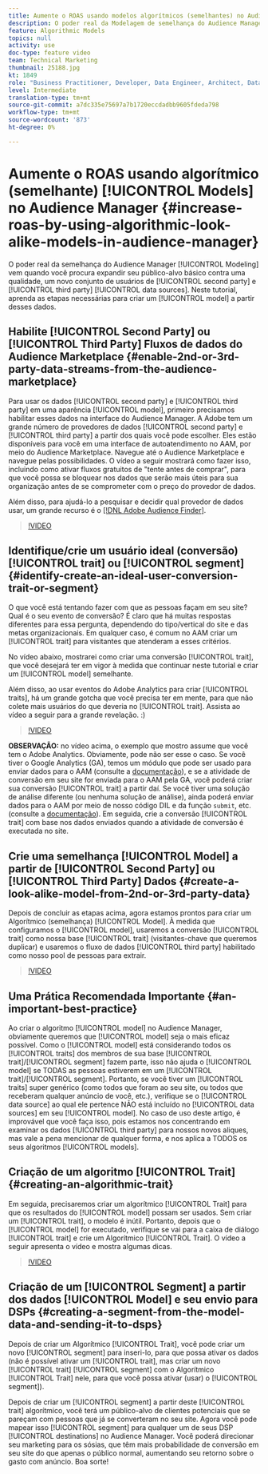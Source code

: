 ```yaml
---
title: Aumente o ROAS usando modelos algorítmicos (semelhantes) no Audience Manager
description: O poder real da Modelagem de semelhança do Audience Manager vem quando você procura expandir seu público-alvo básico em relação a uma qualidade, um novo conjunto de usuários de fontes de dados de terceiros e de segunda geração. Neste tutorial, aprenda as etapas para criar um modelo a partir desses dados.
feature: Algorithmic Models
topics: null
activity: use
doc-type: feature video
team: Technical Marketing
thumbnail: 25188.jpg
kt: 1849
role: "Business Practitioner, Developer, Data Engineer, Architect, Data Architect, Administrator, Leader"
level: Intermediate
translation-type: tm+mt
source-git-commit: a7dc335e75697a7b1720eccdadbb9605fdeda798
workflow-type: tm+mt
source-wordcount: '873'
ht-degree: 0%

---
```



# Aumente o ROAS usando algorítmico (semelhante) [!UICONTROL Models] no Audience Manager {#increase-roas-by-using-algorithmic-look-alike-models-in-audience-manager}

O poder real da semelhança do Audience Manager [!UICONTROL Modeling] vem quando você procura expandir seu público-alvo básico contra uma qualidade, um novo conjunto de usuários de [!UICONTROL second party] e [!UICONTROL third party] [!UICONTROL data sources]. Neste tutorial, aprenda as etapas necessárias para criar um [!UICONTROL model] a partir desses dados.

## Habilite [!UICONTROL Second Party] ou [!UICONTROL Third Party] Fluxos de dados do Audience Marketplace {#enable-2nd-or-3rd-party-data-streams-from-the-audience-marketplace}

Para usar os dados [!UICONTROL second party] e [!UICONTROL third party] em uma aparência [!UICONTROL model], primeiro precisamos habilitar esses dados na interface do Audience Manager. A Adobe tem um grande número de provedores de dados [!UICONTROL second party] e [!UICONTROL third party] a partir dos quais você pode escolher. Eles estão disponíveis para você em uma interface de autoatendimento no AAM, por meio do Audience Marketplace. Navegue até o Audience Marketplace e navegue pelas possibilidades. O vídeo a seguir mostrará como fazer isso, incluindo como ativar fluxos gratuitos de &quot;tente antes de comprar&quot;, para que você possa se bloquear nos dados que serão mais úteis para sua organização antes de se comprometer com o preço do provedor de dados.

Além disso, para ajudá-lo a pesquisar e decidir qual provedor de dados usar, um grande recurso é o [[!DNL Adobe Audience Finder]](https://www.adobe-audience-finder.com/).

>[!VIDEO](https://video.tv.adobe.com/v/25188/?quality=12)

## Identifique/crie um usuário ideal (conversão) [!UICONTROL trait] ou [!UICONTROL segment] {#identify-create-an-ideal-user-conversion-trait-or-segment}

O que você está tentando fazer com que as pessoas façam em seu site? Qual é o seu evento de conversão? É claro que há muitas respostas diferentes para essa pergunta, dependendo do tipo/vertical do site e das metas organizacionais. Em qualquer caso, é comum no AAM criar um [!UICONTROL trait] para visitantes que atenderam a esses critérios.

No vídeo abaixo, mostrarei como criar uma conversão [!UICONTROL trait], que você desejará ter em vigor à medida que continuar neste tutorial e criar um [!UICONTROL model] semelhante.

Além disso, ao usar eventos do Adobe Analytics para criar [!UICONTROL traits], há um grande gotcha que você precisa ter em mente, para que não colete mais usuários do que deveria no [!UICONTROL trait]. Assista ao vídeo a seguir para a grande revelação. :)

>[!VIDEO](https://video.tv.adobe.com/v/23431/?quality=12)

**OBSERVAÇÃO:** no vídeo acima, o exemplo que mostro assume que você tem o Adobe Analytics. Obviamente, pode não ser esse o caso. Se você tiver o Google Analytics (GA), temos um módulo que pode ser usado para enviar dados para o AAM (consulte a [documentação](https://marketing.adobe.com/resources/help/en_US/aam/dil-google-universal-analytics.html)), e se a atividade de conversão em seu site for enviada para o AAM pela GA, você poderá criar sua conversão [!UICONTROL trait] a partir daí. Se você tiver uma solução de análise diferente (ou nenhuma solução de análise), ainda poderá enviar dados para o AAM por meio de nosso código DIL e da função `submit`, etc. (consulte a [documentação](https://marketing.adobe.com/resources/help/en_US/aam/c_dil.html)). Em seguida, crie a conversão [!UICONTROL trait] com base nos dados enviados quando a atividade de conversão é executada no site.

## Crie uma semelhança [!UICONTROL Model] a partir de [!UICONTROL Second Party] ou [!UICONTROL Third Party] Dados {#create-a-look-alike-model-from-2nd-or-3rd-party-data}

Depois de concluir as etapas acima, agora estamos prontos para criar um Algorítmico (semelhança) [!UICONTROL Model]. À medida que configuramos o [!UICONTROL model], usaremos a conversão [!UICONTROL trait] como nossa base [!UICONTROL trait] (visitantes-chave que queremos duplicar) e usaremos o fluxo de dados [!UICONTROL third party] habilitado como nosso pool de pessoas para extrair.

>[!VIDEO](https://video.tv.adobe.com/v/25190/?quality-12)

## Uma Prática Recomendada Importante {#an-important-best-practice}

Ao criar o algoritmo [!UICONTROL model] no Audience Manager, obviamente queremos que [!UICONTROL model] seja o mais eficaz possível. Como o [!UICONTROL model] está considerando todos os [!UICONTROL traits] dos membros de sua base [!UICONTROL trait]/[!UICONTROL segment] fazem parte, isso não ajuda o [!UICONTROL model] se TODAS as pessoas estiverem em um [!UICONTROL trait]/[!UICONTROL segment]. Portanto, se você tiver um [!UICONTROL traits] super genérico (como todos que foram ao seu site, ou todos que receberam qualquer anúncio de você, etc.), verifique se o [!UICONTROL data source] ao qual ele pertence NÃO está incluído no [!UICONTROL data sources] em seu [!UICONTROL model]. No caso de uso deste artigo, é improvável que você faça isso, pois estamos nos concentrando em examinar os dados [!UICONTROL third party] para nossos novos aliques, mas vale a pena mencionar de qualquer forma, e nos aplica a TODOS os seus algoritmos [!UICONTROL models].

## Criação de um algoritmo [!UICONTROL Trait] {#creating-an-algorithmic-trait}

Em seguida, precisaremos criar um algorítmico [!UICONTROL Trait] para que os resultados do [!UICONTROL model] possam ser usados. Sem criar um [!UICONTROL trait], o modelo é inútil. Portanto, depois que o [!UICONTROL model] for executado, verifique se vai para a caixa de diálogo [!UICONTROL trait] e crie um Algorítmico [!UICONTROL Trait]. O vídeo a seguir apresenta o vídeo e mostra algumas dicas.

>[!VIDEO](https://video.tv.adobe.com/v/25191/?quality=12)

## Criação de um [!UICONTROL Segment] a partir dos dados [!UICONTROL Model] e seu envio para DSPs {#creating-a-segment-from-the-model-data-and-sending-it-to-dsps}

Depois de criar um Algorítmico [!UICONTROL Trait], você pode criar um novo [!UICONTROL segment] para inseri-lo, para que possa ativar os dados (não é possível ativar um [!UICONTROL trait], mas criar um novo [!UICONTROL trait] [!UICONTROL segment] com o Algorítmico [!UICONTROL Trait] nele, para que você possa ativar (usar) o [!UICONTROL segment]).

Depois de criar um [!UICONTROL segment] a partir deste [!UICONTROL trait] algorítmico, você terá um público-alvo de clientes potenciais que se pareçam com pessoas que já se converteram no seu site. Agora você pode mapear isso [!UICONTROL segment] para qualquer um de seus DSP [!UICONTROL destinations] no Audience Manager. Você poderá direcionar seu marketing para os sósias, que têm mais probabilidade de conversão em seu site do que apenas o público normal, aumentando seu retorno sobre o gasto com anúncio. Boa sorte!
